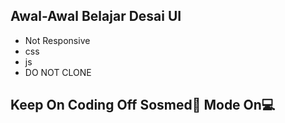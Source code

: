 ## Awal-Awal Belajar Desai UI
- Not Responsive 
- css
- js
- DO NOT CLONE
## Keep On Coding Off Sosmed&#128245; Mode On&#128187;
